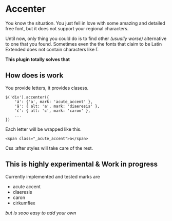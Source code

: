 Accenter
========

You know the situation. You just fell in love with some amazing and detailed free font, but it does not support your regional characters.

Until now, only thing you could do is to find other _(usually worse)_ alternative to one that you found. Sometimes even the the fonts that claim to be Latin Extended does not contain characters like ľ.

__This plugin totally solves that__


## How does is work

You provide letters, it provides clasess.

	$('div').accenter({
		'á': {'a', mark: 'acute_accent' },
		'ä': { alt: 'a', mark: 'diaeresis' },
		'č': { alt: 'c', mark: 'caron' },
		...
	})

Each letter will be wrapped like this.

	<span class="_acute_accent">a</span>

Css :after styles will take care of the rest.

## This is highly experimental & Work in progress

Currently implemented and tested marks are

- acute accent
- diaeresis
- caron
- cirkumflex

_but is sooo easy to add your own_
